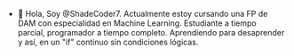 - 👋 Hola, Soy @ShadeCoder7.
Actualmente estoy cursando una FP de DAM con especialidad en Machine Learning.
Estudiante a tiempo parcial, programador a tiempo completo.
Aprendiendo para desaprender y así, en un "if" continuo sin condiciones lógicas. 

<!---
ShadeCoder7/ShadeCoder7 is a ✨ special ✨ repository because its `README.md` (this file) appears on your GitHub profile.
You can click the Preview link to take a look at your changes.
--->
